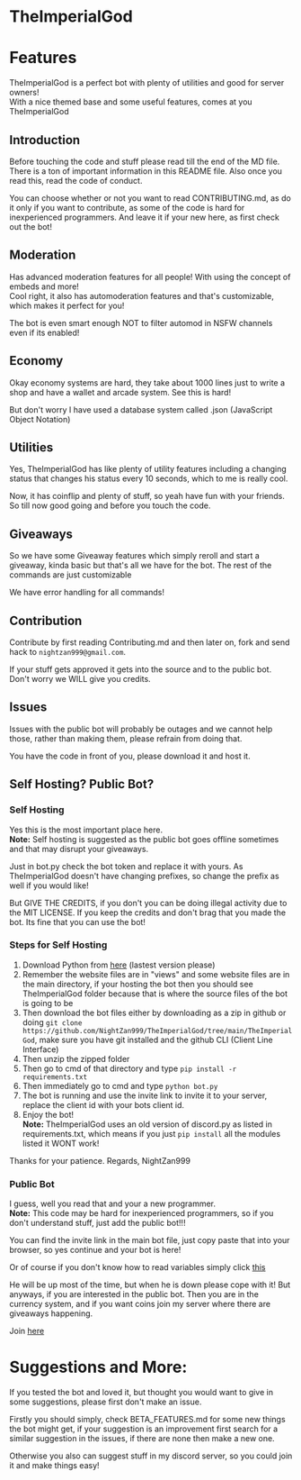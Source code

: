 # TheImperialGod
# Features
TheImperialGod is a perfect bot with plenty of utilities and good for server owners!
<br>
With a nice themed base and some useful features, comes at you TheImperialGod

## Introduction
Before touching the code and stuff please read till the end of the MD file. There is a ton of important information in this README file. Also once you read this, read the code of conduct. <br>

You can choose whether or not you want to read CONTRIBUTING.md, as do it only if you want to contribute, as some of the code is hard for inexperienced programmers. And leave it if your new here, as first check out the bot!

## Moderation
Has advanced moderation features for all people! With using the concept of embeds and more! <br> Cool right, it also has automoderation features and that's customizable, which makes it perfect for you! <br>

The bot is even smart enough NOT to filter automod in NSFW channels even if its enabled!

## Economy
Okay economy systems are hard, they take about 1000 lines just to write a shop and have a wallet and arcade system. See this is hard!

But don't worry I have used a database system called .json (JavaScript Object Notation)

## Utilities
Yes, TheImperialGod has like plenty of utility features including a changing status that changes his status every 10 seconds, which to me is really cool.

Now, it has coinflip and plenty of stuff, so yeah have fun with your friends.
So till now good going and before you touch the code.

## Giveaways
So we have some Giveaway features which simply reroll and start a giveaway, kinda basic but that's all we have for the bot. The rest of the commands are just customizable

We have error handling for all commands! 

## Contribution
Contribute by first reading Contributing.md and then later on, fork and send hack to `nightzan999@gmail.com`.

If your stuff gets approved it gets into the source and to the public bot. Don't worry we WILL give you credits. 

## Issues
Issues with the public bot will probably be outages and we cannot help those, rather than making them, please refrain from doing that.

You have the code in front of you, please download it and host it. 

## Self Hosting? Public Bot?
### Self Hosting
Yes this is the most important place here. <br>**Note:** Self hosting is suggested as the public bot goes offline sometimes and that may disrupt your giveaways.

Just in bot.py check the bot token and replace it with yours. As TheImperialGod doesn't have changing prefixes, so change the prefix as well if you would like!

But GIVE THE CREDITS, if you don't you can be doing illegal activity due to the MIT LICENSE. If you keep the credits and don't brag that you made the bot. Its fine that you can use the bot!

### Steps for Self Hosting
1. Download Python from [here](https://python.org) (lastest version please)
2. Remember the website files are in "views" and some website files are in the main directory, if your hosting the bot then you should see TheImperialGod folder because that is where the source files of the bot is going to be
3. Then download the bot files either by downloading as a zip in github or doing `git clone https://github.com/NightZan999/TheImperialGod/tree/main/TheImperialGod`, make sure you have git installed and the github CLI (Client Line Interface)
4. Then unzip the zipped folder
5. Then go to cmd of that directory and type `pip install -r requirements.txt`
6. Then immediately go to cmd and type `python bot.py`
7. The bot is running and use the invite link to invite it to your server, replace the client id with your bots client id. 
8. Enjoy the bot! <br>
**Note:** TheImperialGod uses an old version of discord.py as listed in requirements.txt, which means if you just `pip install` all the modules listed it WONT work!

Thanks for your patience.
Regards, 
NightZan999

### Public Bot
I guess, well you read that and your a new programmer. <br>**Note:** This code may be hard for inexperienced programmers, so if you don't understand stuff, just add the public bot!!!

You can find the invite link in the main bot file, just copy paste that into your browser, so yes continue and your bot is here!

Or of course if you don't know how to read variables simply click [this](https://discordapp.com/oauth2/authorize?&client_id=768695035092271124&scope=bot&permissions=21474836398)

He will be up most of the time, but when he is down please cope with it!
But anyways, if you are interested in the public bot. Then you are in the currency system, and if you want coins join my server where there are giveaways happening.

Join [here](https://discord.gg/wsfC5u4)

# Suggestions and More:
If you tested the bot and loved it, but thought you would want to give in some suggestions, please first don't make an issue. 

Firstly you should simply, check BETA_FEATURES.md for some new things the bot might get, if your suggestion is an improvement first search for a similar suggestion in the issues, if there are none then make a new one. 

Otherwise you also can suggest stuff in my discord server, so you could join it and make things easy!
